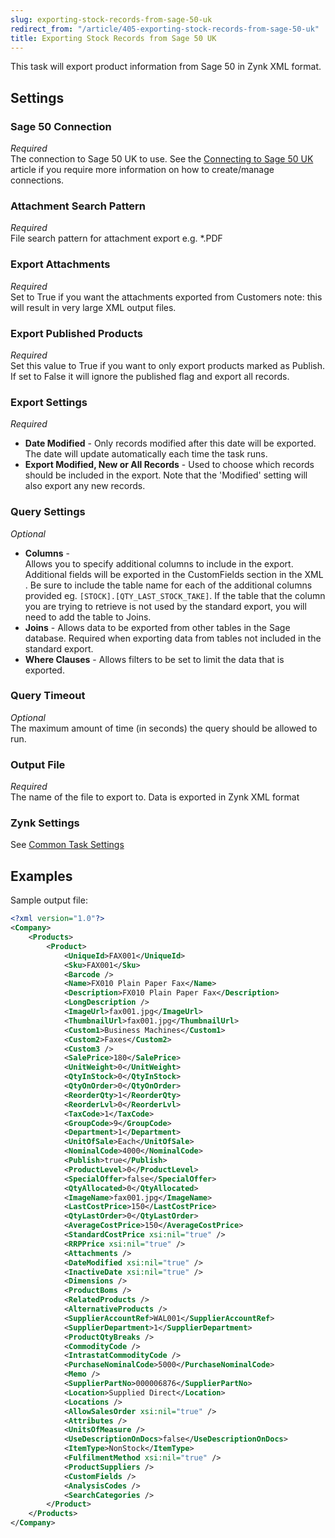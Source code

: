```yaml
---
slug: exporting-stock-records-from-sage-50-uk
redirect_from: "/article/405-exporting-stock-records-from-sage-50-uk"
title: Exporting Stock Records from Sage 50 UK
---
```

This task will export product information from Sage 50 in Zynk XML format.

## Settings
### Sage 50 Connection
_Required_  
The connection to Sage 50 UK to use.  See the [Connecting to Sage 50 UK](connecting-to-sage-50-uk) article if you require more information on how to create/manage connections.

### Attachment Search Pattern
_Required_  
File search pattern for attachment export e.g. *.PDF

### Export Attachments
_Required_  
Set to True if you want the attachments exported from Customers note: this will result in very large XML output files.

### Export Published Products
_Required_  
Set this value to True if you want to only export products marked as Publish. If set to False it will ignore the published flag and export all records.

### Export Settings
_Required_  

 * **Date Modified** - Only records modified after this date will be exported. The date will update automatically each time the task runs.
 * **Export Modified, New or All Records** - Used to choose which records should be included in the export. Note that the 'Modified' setting will also export any new records.

### Query Settings
_Optional_  

 * **Columns** - Allows you to specify additional columns to include in the export.  Additional fields will be exported in the CustomFields section in the XML.  Be sure to include the table name for each of the additional columns provided eg. `[STOCK].[QTY_LAST_STOCK_TAKE]`.  If the table that the column you are trying to retrieve is not used by the standard export, you will need to add the table to Joins.
 * **Joins** - Allows data to be exported from other tables in the Sage database. Required when exporting data from tables not included in the standard export.
 * **Where Clauses** - Allows filters to be set to limit the data that is exported.

### Query Timeout
_Optional_  
The maximum amount of time (in seconds) the query should be allowed to run.

### Output File
_Required_  
The name of the file to export to. Data is exported in Zynk XML format

### Zynk Settings
See [Common Task Settings](common-task-settings)

## Examples
Sample output file:

```xml
<?xml version="1.0"?>
<Company>
    <Products>
        <Product>
            <UniqueId>FAX001</UniqueId>
            <Sku>FAX001</Sku>
            <Barcode />
            <Name>FX010 Plain Paper Fax</Name>
            <Description>FX010 Plain Paper Fax</Description>
            <LongDescription />
            <ImageUrl>fax001.jpg</ImageUrl>
            <ThumbnailUrl>fax001.jpg</ThumbnailUrl>
            <Custom1>Business Machines</Custom1>
            <Custom2>Faxes</Custom2>
            <Custom3 />
            <SalePrice>180</SalePrice>
            <UnitWeight>0</UnitWeight>
            <QtyInStock>0</QtyInStock>
            <QtyOnOrder>0</QtyOnOrder>
            <ReorderQty>1</ReorderQty>
            <ReorderLvl>0</ReorderLvl>
            <TaxCode>1</TaxCode>
            <GroupCode>9</GroupCode>
            <Department>1</Department>
            <UnitOfSale>Each</UnitOfSale>
            <NominalCode>4000</NominalCode>
            <Publish>true</Publish>
            <ProductLevel>0</ProductLevel>
            <SpecialOffer>false</SpecialOffer>
            <QtyAllocated>0</QtyAllocated>
            <ImageName>fax001.jpg</ImageName>
            <LastCostPrice>150</LastCostPrice>
            <QtyLastOrder>0</QtyLastOrder>
            <AverageCostPrice>150</AverageCostPrice>
            <StandardCostPrice xsi:nil="true" />
            <RRPPrice xsi:nil="true" />
            <Attachments />
            <DateModified xsi:nil="true" />
            <InactiveDate xsi:nil="true" />
            <Dimensions />
            <ProductBoms />
            <RelatedProducts />
            <AlternativeProducts />
            <SupplierAccountRef>WAL001</SupplierAccountRef>
            <SupplierDepartment>1</SupplierDepartment>
            <ProductQtyBreaks />
            <CommodityCode />
            <IntrastatCommodityCode />
            <PurchaseNominalCode>5000</PurchaseNominalCode>
            <Memo />
            <SupplierPartNo>000006876</SupplierPartNo>
            <Location>Supplied Direct</Location>
            <Locations />
            <AllowSalesOrder xsi:nil="true" />
            <Attributes />
            <UnitsOfMeasure />
            <UseDescriptionOnDocs>false</UseDescriptionOnDocs>
            <ItemType>NonStock</ItemType>
            <FulfilmentMethod xsi:nil="true" />
            <ProductSuppliers />
            <CustomFields />
            <AnalysisCodes />
            <SearchCategories />
        </Product>
    </Products>
</Company>
```